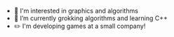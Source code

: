 <!---
AchioteTory/AchioteTory is a ✨ special ✨ repository because its `README.md` (this file) appears on your GitHub profile.
You can click the Preview link to take a look at your changes.

--->

<!-- ![header](https://capsule-render.vercel.app/api?type=waving&color=gradient&customColorList=3&height=68&section=header&fontSize=20) -->
<!-- [![atory's 42 stats](https://badge42.vercel.app/api/v2/cl1mizlgz000609lbdv8e86h1/stats?cursusId=21&coalitionId=103)](https://github.com/JaeSeoKim/badge42) -->

<!-- -
![Anurag's GitHub stats](https://github-readme-stats.vercel.app/api?username=atorys&count_private=true)
- -->
<!-- -
[![Readme Card](https://github-readme-stats.vercel.app/api/pin/?username=atorys&repo=Modules&theme=graywhite)](https://github.com/anuraghazra/github-readme-stats)
[![Readme Card](https://github-readme-stats.vercel.app/api/pin/?username=atorys&repo=Philosophers&theme=graywhite)](https://github.com/anuraghazra/github-readme-stats)
[![Readme Card](https://github-readme-stats.vercel.app/api/pin/?username=atorys&repo=Push_swap&theme=graywhite)](https://github.com/anuraghazra/github-readme-stats)
[![Readme Card](https://github-readme-stats.vercel.app/api/pin/?username=atorys&repo=Minitalk&theme=graywhite)](https://github.com/anuraghazra/github-readme-stats)
-
 -->
 
 - :thought_balloon: I'm interested in graphics and algorithms
 - 🌱 I’m currently grokking algorithms and learning C++
 - :pencil2: I'm developing games at a small company!
